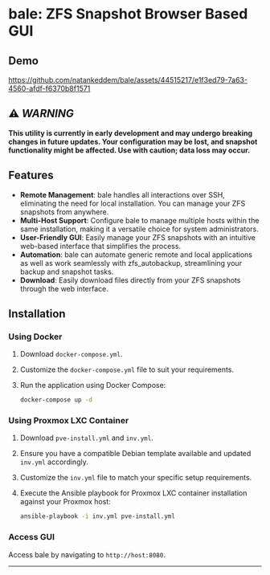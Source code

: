 # bale: ZFS Snapshot Browser Based GUI

## Demo
https://github.com/natankeddem/bale/assets/44515217/e1f3ed79-7a63-4560-afdf-f6370b8f1571

## ⚠️ **_WARNING_**

**This utility is currently in early development and may undergo breaking changes in future updates. Your configuration may be lost, and snapshot functionality might be affected. Use with caution; data loss may occur.**

## Features

- **Remote Management**: bale handles all interactions over SSH, eliminating the need for local installation. You can manage your ZFS snapshots from anywhere.
- **Multi-Host Support**: Configure bale to manage multiple hosts within the same installation, making it a versatile choice for system administrators.
- **User-Friendly GUI**: Easily manage your ZFS snapshots with an intuitive web-based interface that simplifies the process.
- **Automation**: bale can automate generic remote and local applications as well as work seamlessly with zfs_autobackup, streamlining your backup and snapshot tasks.
- **Download**: Easily download files directly from your ZFS snapshots through the web interface.

## Installation

### Using Docker

1. Download `docker-compose.yml`.

2. Customize the `docker-compose.yml` file to suit your requirements.

3. Run the application using Docker Compose:

   ```bash
   docker-compose up -d
   ```

### Using Proxmox LXC Container

1. Download `pve-install.yml` and `inv.yml`.

2. Ensure you have a compatible Debian template available and updated `inv.yml` accordingly.

3. Customize the `inv.yml` file to match your specific setup requirements.

4. Execute the Ansible playbook for Proxmox LXC container installation against your Proxmox host:

   ```bash
   ansible-playbook -i inv.yml pve-install.yml
   ```

### Access GUI

Access bale by navigating to `http://host:8080`.

---
